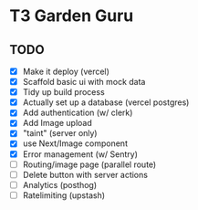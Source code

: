 # T3 Garden Guru

## TODO
- [x] Make it deploy (vercel)
- [x] Scaffold basic ui with mock data
- [x] Tidy up build process
- [x] Actually set up a database (vercel postgres)
- [x] Add authentication (w/ clerk)
- [x] Add Image upload
- [x] "taint" (server only)
- [x] use Next/Image component
- [x] Error management (w/ Sentry)
- [ ] Routing/image page (parallel route)
- [ ] Delete button with server actions
- [ ] Analytics (posthog)
- [ ] Ratelimiting (upstash)
